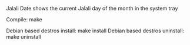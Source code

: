 Jalali Date shows the current Jalali day of the month in the system tray

Compile:
make

Debian based destros install:
make install
Debian based destros uninstall:
make uninstall
